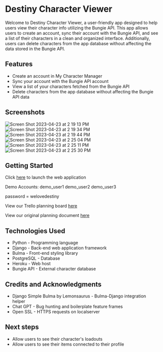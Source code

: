 # Destiny Character Viewer

Welcome to Destiny Character Viewer, a user-friendly app designed to help users view their character info utilizing the Bungie API. This app allows users to create an account, sync their account with the Bungie API, and see a list of their characters in a clean and organized interface. Additionally, users can delete characters from the app database without affecting the data stored in the Bungie API.

## Features

* Create an account in My Character Manager
* Sync your account with the Bungie API account
* View a list of your characters fetched from the Bungie API
* Delete characters from the app database without affecting the Bungie API data

## Screenshots

![Screen Shot 2023-04-23 at 2 19 13 PM](https://user-images.githubusercontent.com/34144589/234010188-c9c621e6-431f-4f82-a7bc-46a1f4a62c30.png)
![Screen Shot 2023-04-23 at 2 19 34 PM](https://user-images.githubusercontent.com/34144589/234010364-5f28a50d-1e3b-43cd-87ac-e1848a4eff38.png)
![Screen Shot 2023-04-23 at 2 19 44 PM](https://user-images.githubusercontent.com/34144589/234010502-a863f083-10e6-4bdb-a0af-cac8f1c53dfb.png)
![Screen Shot 2023-04-23 at 2 25 04 PM](https://user-images.githubusercontent.com/34144589/234010538-93971971-28b5-4703-8c87-1519af520c4f.png)
![Screen Shot 2023-04-23 at 2 25 11 PM](https://user-images.githubusercontent.com/34144589/234010587-5aa2759a-b18b-43b5-8175-f12abb190e68.png)
![Screen Shot 2023-04-23 at 2 25 30 PM](https://user-images.githubusercontent.com/34144589/234010620-2211eeb6-1d29-45b4-970b-38c5cf07d6b7.png)


## Getting Started

Click [here](https://destiny-loadout-manager.herokuapp.com/) to launch the web application

Demo Accounts:
demo_user1
demo_user2
demo_user3

password = welovedestiny

View our Trello planning board [here](https://trello.com/invite/b/U9IQPeF4/ATTI3ab0e68afe23c87e843daba082a7168f4113EA9D/destiny-loadout-manager)

View our original planning document [here](https://lucid.app/lucidchart/491e24d0-0bc6-4c50-a63e-b9896ba0610c/edit?viewport_loc=-91%2C152%2C1458%2C1586%2C0_0&invitationId=inv_07dd661f-67d8-481a-9bb7-0ec597e32a9f)

## Technologies Used

* Python - Programming language
* Django - Back-end web application framework
* Bulma - Front-end styling library
* PostgreSQL - Database
* Heroku - Web host
* Bungie API - External character database


## Credits and Acknowledgments

* Django Simple Bulma by Lemonsaurus - Bulma-Django integration helper
* Chat GPT - Bug hunting and boilerplate feature frames
* Open SSL - HTTPS requests on localserver

## Next steps

* Allow users to see their character's loadouts
* Allow users to see their items connected to their profile

